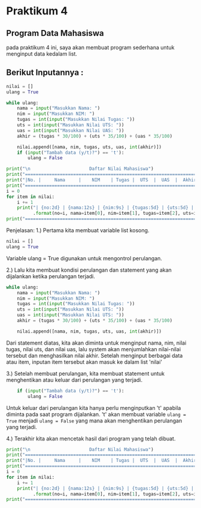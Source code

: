 # Praktikum 4

## Program Data Mahasiswa

pada praktikum 4 ini, saya akan membuat program sederhana untuk menginput data kedalam list.

## Berikut Inputannya :

```python
nilai = []
ulang = True

while ulang:
    nama = input("Masukkan Nama: ")
    nim = input("Masukkan NIM: ")
    tugas = int(input("Masukkan Nilai Tugas: "))
    uts = int(input("Masukkan Nilai UTS: "))
    uas = int(input("Masukkan Nilai UAS: "))
    akhir = (tugas * 30/100) + (uts * 35/100) + (uas * 35/100)

    nilai.append([nama, nim, tugas, uts, uas, int(akhir)])
    if (input("Tambah data (y/t)?") == 't'):
        ulang = False

print("\n                      Daftar Nilai Mahasiswa")
print("==================================================================")
print("|No. |     Nama     |    NIM    | Tugas |  UTS  |  UAS  |  Akhir |")
print("==================================================================")
i = 0
for item in nilai:
    i += 1
    print("| {no:2d} | {nama:12s} | {nim:9s} | {tugas:5d} | {uts:5d} | {uas:5d} | {akhir:6.2f} |"
          .format(no=i, nama=item[0], nim=item[1], tugas=item[2], uts=item[3], uas=item[4], akhir=item[5]))
print("==================================================================")
```
Penjelasan:
1.) Pertama kita membuat variable list kosong.
```python
nilai = []
ulang = True
```
Variable ulang = True digunakan untuk mengontrol perulangan.

2.) Lalu kita membuat kondisi perulangan dan statement yang akan dijalankan ketika perulangan terjadi.

```python
while ulang:
    nama = input("Masukkan Nama: ")
    nim = input("Masukkan NIM: ")
    tugas = int(input("Masukkan Nilai Tugas: "))
    uts = int(input("Masukkan Nilai UTS: "))
    uas = int(input("Masukkan Nilai UTS: "))
    akhir = (tugas * 30/100) + (uts * 35/100) + (uas * 35/100)

    nilai.append([nama, nim, tugas, uts, uas, int(akhir)])
```
Dari statement diatas, kita akan diminta untuk menginput nama, nim, nilai tugas, nilai uts, dan nilai uas, lalu system akan menjumlahkan nilai-nilai tersebut dan menghasilkan nilai akhir. Setelah menginput berbagai data atau item, inputan item tersebut akan masuk ke dalam list 'nilai'

3.) Setelah membuat perulangan, kita membuat statement untuk menghentikan atau keluar dari perulangan yang terjadi.
```python
    if (input("Tambah data (y/t)?") == 't'):
        ulang = False
```
Untuk keluar dari perulangan kita hanya perlu menginputkan 't' apabila diminta pada saat program dijalankan. 't' akan membuat variable ```ulang = True``` menjadi ```ulang = False``` yang mana akan menghentikan perulangan yang terjadi.

4.) Terakhir kita akan mencetak hasil dari program yang telah dibuat.
```python
print("\n                      Daftar Nilai Mahasiswa")
print("==================================================================")
print("|No. |     Nama     |    NIM    | Tugas |  UTS  |  UAS  |  Akhir |")
print("==================================================================")
i = 0
for item in nilai:
    i += 1
    print("| {no:2d} | {nama:12s} | {nim:9s} | {tugas:5d} | {uts:5d} | {uas:5d} | {akhir:6.2f} |"
          .format(no=i, nama=item[0], nim=item[1], tugas=item[2], uts=item[3], uas=item[4], akhir=item[5]))
print("==================================================================")
```